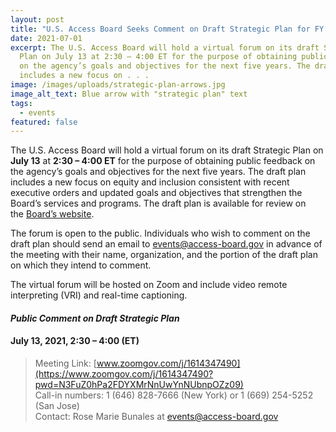 ```yaml
---
layout: post
title: "U.S. Access Board Seeks Comment on Draft Strategic Plan for FY 2022-2026 "
date: 2021-07-01
excerpt: The U.S. Access Board will hold a virtual forum on its draft Strategic
  Plan on July 13 at 2:30 – 4:00 ET for the purpose of obtaining public feedback
  on the agency’s goals and objectives for the next five years. The draft plan
  includes a new focus on . . .
image: /images/uploads/strategic-plan-arrows.jpg
image_alt_text: Blue arrow with "strategic plan" text
tags:
  - events
featured: false
---
```

The U.S. Access Board will hold a virtual forum on its draft Strategic Plan on **July 13** at **2:30 – 4:00 ET** for the purpose of obtaining public feedback on the agency’s goals and objectives for the next five years. The draft plan includes a new focus on equity and inclusion consistent with recent executive orders and updated goals and objectives that strengthen the Board’s services and programs. The draft plan is available for review on the [Board’s website](https://www.access-board.gov/about/strategic-plan-fy2022.html).

The forum is open to the public. Individuals who wish to comment on the draft plan should send an email to [events@access-board.gov](mailto:events@access-board.gov) in advance of the meeting with their name, organization, and the portion of the draft plan on which they intend to comment. 

The virtual forum will be hosted on Zoom and include video remote interpreting (VRI) and real-time captioning. 

#### *Public Comment on Draft Strategic Plan*
#### July 13, 2021, 2:30 – 4:00 (ET)
> Meeting Link: [www.zoomgov.com/j/1614347490](https://www.zoomgov.com/j/1614347490?pwd=N3FuZ0hPa2FDYXMrNnUwYnNUbnpOZz09) \
> Call-in numbers: 1 (646) 828-7666 (New York) or 1 (669) 254-5252 (San Jose) \
> Contact: Rose Marie Bunales at [events@access-board.gov](mailto:events@access-board.gov)
